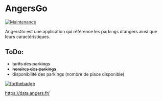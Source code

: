 # AngersGo 

[![Maintenance](https://img.shields.io/badge/Maintained%3F-yes-green.svg)](https://GitHub.com/Naereen/StrapDown.js/graphs/commit-activity)

AngersGo est une application qui référence les parkings d'angers ainsi que leurs caractéristiques.



## ToDo: 
- ~~tarifs des parkings~~
- ~~horaires des parkings~~
- disponibilité des parkings (nombre de place disponible)

[![forthebadge](https://forthebadge.com/images/badges/built-with-love.svg)](https://forthebadge.com)

https://data.angers.fr/